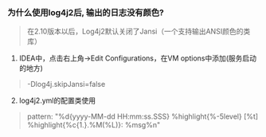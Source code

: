 ### 为什么使用log4j2后, 输出的日志没有颜色? 

> 在2.10版本以后，Log4j2默认关闭了Jansi（一个支持输出ANSI颜色的类库）

1. IDEA中，点击右上角->Edit Configurations，在VM options中添加(服务启动的地方)

> -Dlog4j.skipJansi=false

2. log4j2.yml的配置类使用

> pattern: "%d{yyyy-MM-dd HH:mm:ss.SSS} %highlight{%-5level} [%t] %highlight{%c{1.}.%M(%L)}: %msg%n"

